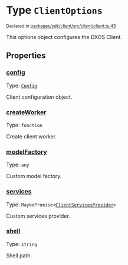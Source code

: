 # Type `ClientOptions`
<sub>Declared in [packages/sdk/client/src/client/client.ts:43](https://github.com/dxos/dxos/blob/ee0bfefcb/packages/sdk/client/src/client/client.ts#L43)</sub>


This options object configures the DXOS Client.

## Properties
### [config](https://github.com/dxos/dxos/blob/ee0bfefcb/packages/sdk/client/src/client/client.ts#L45)
Type: <code>[Config](/api/@dxos/client/classes/Config)</code>

Client configuration object.


### [createWorker](https://github.com/dxos/dxos/blob/ee0bfefcb/packages/sdk/client/src/client/client.ts#L53)
Type: <code>function</code>

Create client worker.


### [modelFactory](https://github.com/dxos/dxos/blob/ee0bfefcb/packages/sdk/client/src/client/client.ts#L49)
Type: <code>any</code>

Custom model factory.


### [services](https://github.com/dxos/dxos/blob/ee0bfefcb/packages/sdk/client/src/client/client.ts#L47)
Type: <code>MaybePromise&lt;[ClientServicesProvider](/api/@dxos/client/interfaces/ClientServicesProvider)&gt;</code>

Custom services provider.


### [shell](https://github.com/dxos/dxos/blob/ee0bfefcb/packages/sdk/client/src/client/client.ts#L51)
Type: <code>string</code>

Shell path.



